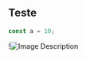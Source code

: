 ## Teste

```js
const a = 10;
```


!![Image Description](/images/Screenshot%202024-11-29%20at%2013.51.37.png)